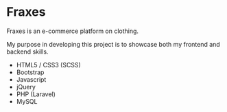 # Fraxes

Fraxes is an e-commerce platform on clothing.

My purpose in developing this project is to showcase both my frontend and backend skills.

- HTML5 / CSS3 (SCSS)
- Bootstrap
- Javascript
- jQuery
- PHP (Laravel)
- MySQL

